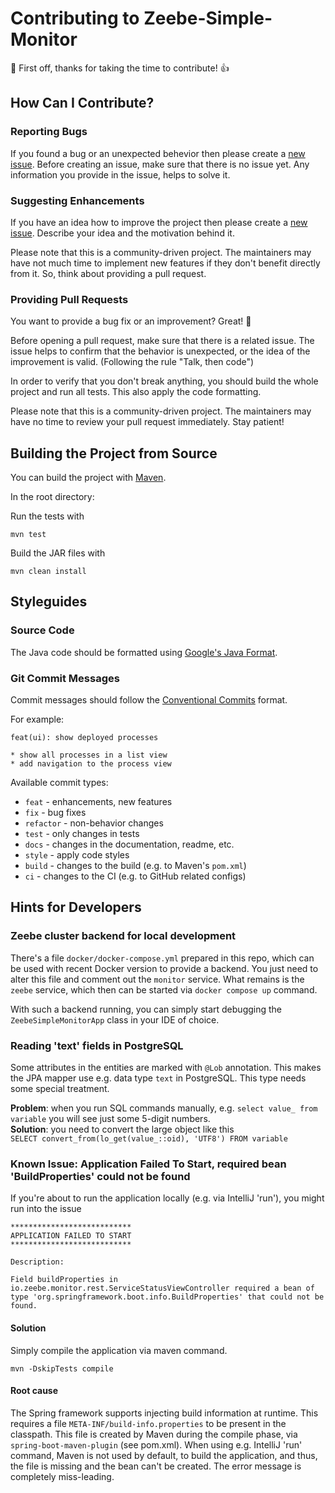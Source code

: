 # Contributing to Zeebe-Simple-Monitor

:tada: First off, thanks for taking the time to contribute! :+1:

## How Can I Contribute?

### Reporting Bugs

If you found a bug or an unexpected behevior then please create
a [new issue](https://github.com/camunda-community-hub/zeebe-simple-monitor/issues). Before creating an issue, make sure
that there is no issue yet. Any information you provide in the issue, helps to solve it.

### Suggesting Enhancements

If you have an idea how to improve the project then please create
a [new issue](https://github.com/camunda-community-hub/zeebe-simple-monitor/issues). Describe your idea and the
motivation behind it.

Please note that this is a community-driven project. The maintainers may have not much time to implement new features if
they don't benefit directly from it. So, think about providing a pull request.

### Providing Pull Requests

You want to provide a bug fix or an improvement? Great! :tada:

Before opening a pull request, make sure that there is a related issue. The issue helps to confirm that the behavior is
unexpected, or the idea of the improvement is valid. (Following the rule "Talk, then code")

In order to verify that you don't break anything, you should build the whole project and run all tests. This also apply
the code formatting.

Please note that this is a community-driven project. The maintainers may have no time to review your pull request
immediately. Stay patient!

## Building the Project from Source

You can build the project with [Maven](http://maven.apache.org).

In the root directory:

Run the tests with

```
mvn test
```

Build the JAR files with

```
mvn clean install
```

## Styleguides

### Source Code

The Java code should be formatted using [Google's Java Format](https://github.com/google/google-java-format).

### Git Commit Messages

Commit messages should follow the [Conventional Commits](https://www.conventionalcommits.org/en/v1.0.0/#summary) format.

For example:

```
feat(ui): show deployed processes

* show all processes in a list view
* add navigation to the process view
```

Available commit types:

* `feat` - enhancements, new features
* `fix` - bug fixes
* `refactor` - non-behavior changes
* `test` - only changes in tests
* `docs` - changes in the documentation, readme, etc.
* `style` - apply code styles
* `build` - changes to the build (e.g. to Maven's `pom.xml`)
* `ci` - changes to the CI (e.g. to GitHub related configs)

## Hints for Developers

### Zeebe cluster backend for local development

There's a file ```docker/docker-compose.yml``` prepared in this repo, which can be used with recent Docker version to
provide a backend. You just need to alter this file and comment out the ```monitor``` service. What remains is
the ```zeebe``` service, which then can be started via ```docker compose up``` command.

With such a backend running, you can simply start debugging the ```ZeebeSimpleMonitorApp``` class in your IDE of choice.

### Reading 'text' fields in PostgreSQL

Some attributes in the entities are marked with ```@Lob``` annotation. This makes the JPA mapper use e.g. data
type ```text``` in PostgreSQL. This type needs some special treatment.

**Problem**: when you run SQL commands manually, e.g.
```select value_ from variable```
you will see just some 5-digit numbers.\
**Solution**: you need to convert the large object like this\
```SELECT convert_from(lo_get(value_::oid), 'UTF8') FROM variable```

### Known Issue: Application Failed To Start, required bean 'BuildProperties' could not be found 

If you're about to run the application locally (e.g. via IntelliJ 'run'),
you might run into the issue

```
***************************
APPLICATION FAILED TO START
***************************

Description:

Field buildProperties in io.zeebe.monitor.rest.ServiceStatusViewController required a bean of type 'org.springframework.boot.info.BuildProperties' that could not be found.
```

#### Solution

Simply compile the application via maven command.
```shell
mvn -DskipTests compile
```

#### Root cause

The Spring framework supports injecting build information at runtime.
This requires a file ```META-INF/build-info.properties``` to be present in the classpath.
This file is created by Maven during the compile phase, via ```spring-boot-maven-plugin``` (see pom.xml).
When using e.g. IntelliJ 'run' command, Maven is not used by default, to build the application,
and thus, the file is missing and the bean can't be created.
The error message is completely miss-leading.
